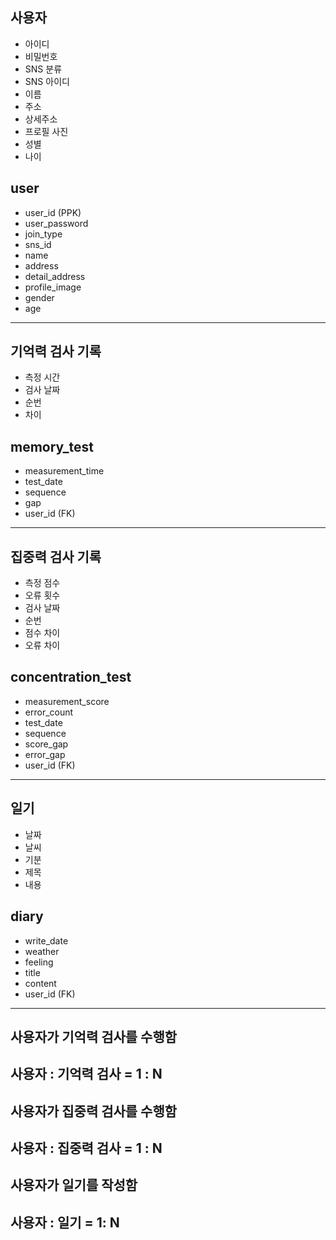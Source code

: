 ## 사용자
- 아이디
- 비밀번호
- SNS 분류
- SNS 아이디
- 이름
- 주소
- 상세주소
- 프로필 사진
- 성별
- 나이

## user
- user_id (PPK)
- user_password
- join_type
- sns_id
- name
- address
- detail_address
- profile_image
- gender
- age

---

## 기억력 검사 기록
- 측정 시간
- 검사 날짜
- 순번
- 차이

## memory_test
- measurement_time
- test_date
- sequence
- gap
- user_id (FK)

---

## 집중력 검사 기록
- 측정 점수
- 오류 횟수
- 검사 날짜
- 순번
- 점수 차이
- 오류 차이

## concentration_test
- measurement_score
- error_count
- test_date
- sequence
- score_gap
- error_gap
- user_id (FK)

---

## 일기
- 날짜
- 날씨
- 기분
- 제목
- 내용

## diary
- write_date
- weather
- feeling
- title
- content
- user_id (FK)

---

## 사용자가 기억력 검사를 수행함
## 사용자 : 기억력 검사 = 1 : N

## 사용자가 집중력 검사를 수행함
## 사용자 : 집중력 검사 = 1 : N

## 사용자가 일기를 작성함
## 사용자 : 일기 = 1: N